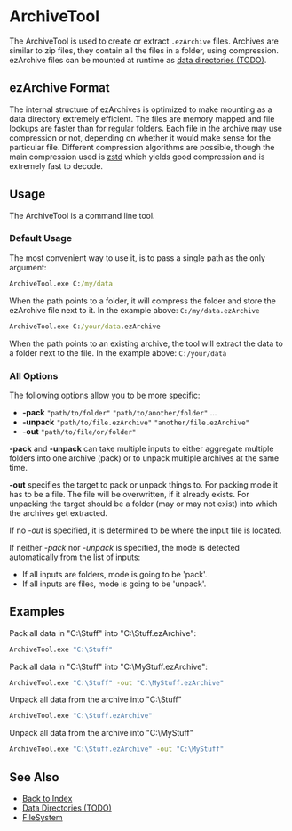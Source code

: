 # ArchiveTool

The ArchiveTool is used to create or extract `.ezArchive` files. Archives are similar to zip files, they contain all the files in a folder, using compression. ezArchive files can be mounted at runtime as [data directories (TODO)](../projects/data-directories.md).

## ezArchive Format

The internal structure of ezArchives is optimized to make mounting as a data directory extremely efficient. The files are memory mapped and file lookups are faster than for regular folders. Each file in the archive may use compression or not, depending on whether it would make sense for the particular file. Different compression algorithms are possible, though the main compression used is [zstd](../appendix/third-party-code.md#zstd) which yields good compression and is extremely fast to decode.

## Usage

The ArchiveTool is a command line tool.

### Default Usage

The most convenient way to use it, is to pass a single path as the only argument:

```cmd
ArchiveTool.exe C:/my/data
```

When the path points to a folder, it will compress the folder and store the ezArchive file next to it. In the example above: `C:/my/data.ezArchive`

```cmd
ArchiveTool.exe C:/your/data.ezArchive
```

When the path points to an existing archive, the tool will extract the data to a folder next to the file. In the example above: `C:/your/data`

### All Options

The following options allow you to be more specific:

* **-pack** `"path/to/folder"` `"path/to/another/folder"` ...
* **-unpack** `"path/to/file.ezArchive"` `"another/file.ezArchive"`
* **-out** `"path/to/file/or/folder"`

**-pack** and **-unpack** can take multiple inputs to either aggregate multiple folders into one archive (pack) or to unpack multiple archives at the same time.

**-out** specifies the target to pack or unpack things to. For packing mode it has to be a file. The file will be overwritten, if it already exists.
For unpacking the target should be a folder (may or may not exist) into which the archives get extracted.

If no *-out* is specified, it is determined to be where the input file is located.

If neither *-pack* nor *-unpack* is specified, the mode is detected automatically from the list of inputs:

* If all inputs are folders, mode is going to be 'pack'.
* If all inputs are files, mode is going to be 'unpack'.

## Examples

Pack all data in "C:\Stuff" into "C:\Stuff.ezArchive":

```cmd
ArchiveTool.exe "C:\Stuff"
```
  
Pack all data in "C:\Stuff" into "C:\MyStuff.ezArchive":

```cmd
ArchiveTool.exe "C:\Stuff" -out "C:\MyStuff.ezArchive"
```
  
Unpack all data from the archive into "C:\Stuff"

```cmd
ArchiveTool.exe "C:\Stuff.ezArchive"
```
  
Unpack all data from the archive into "C:\MyStuff"

```cmd
ArchiveTool.exe "C:\Stuff.ezArchive" -out "C:\MyStuff"
```

## See Also

* [Back to Index](../index.md)
* [Data Directories (TODO)](../projects/data-directories.md)
* [FileSystem](../runtime/filesystem.md)

